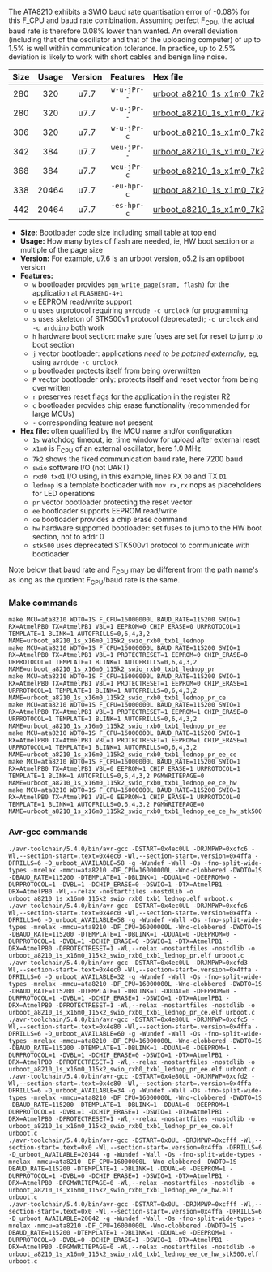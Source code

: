 The ATA8210 exhibits a SWIO baud rate quantisation error of -0.08% for this F_CPU and baud rate combination. Assuming perfect F<sub>CPU</sub>, the actual baud rate is therefore 0.08% lower than wanted. An overall deviation (including that of the oscillator and that of the uploading computer) of up to 1.5% is well within communication tolerance. In practice, up to 2.5% deviation is likely to work with short cables and benign line noise.

|Size|Usage|Version|Features|Hex file|
|:-:|:-:|:-:|:-:|:--|
|280|320|u7.7|`w-u-jPr--`|[urboot_a8210_1s_x1m0_7k2_swio_rxb0_txb1_lednop.hex](https://raw.githubusercontent.com/stefanrueger/urboot.hex/main/mcus/ata8210/watchdog_1_s/external_oscillator_x/%2B1m000000_hz/%2B%2B%2B7k2_baud/swio_rxb0_txb1/lednop/urboot_a8210_1s_x1m0_7k2_swio_rxb0_txb1_lednop.hex)|
|280|320|u7.7|`w-u-jPr--`|[urboot_a8210_1s_x1m0_7k2_swio_rxb0_txb1_lednop_pr.hex](https://raw.githubusercontent.com/stefanrueger/urboot.hex/main/mcus/ata8210/watchdog_1_s/external_oscillator_x/%2B1m000000_hz/%2B%2B%2B7k2_baud/swio_rxb0_txb1/lednop/urboot_a8210_1s_x1m0_7k2_swio_rxb0_txb1_lednop_pr.hex)|
|306|320|u7.7|`w-u-jPr-c`|[urboot_a8210_1s_x1m0_7k2_swio_rxb0_txb1_lednop_pr_ce.hex](https://raw.githubusercontent.com/stefanrueger/urboot.hex/main/mcus/ata8210/watchdog_1_s/external_oscillator_x/%2B1m000000_hz/%2B%2B%2B7k2_baud/swio_rxb0_txb1/lednop/urboot_a8210_1s_x1m0_7k2_swio_rxb0_txb1_lednop_pr_ce.hex)|
|342|384|u7.7|`weu-jPr--`|[urboot_a8210_1s_x1m0_7k2_swio_rxb0_txb1_lednop_pr_ee.hex](https://raw.githubusercontent.com/stefanrueger/urboot.hex/main/mcus/ata8210/watchdog_1_s/external_oscillator_x/%2B1m000000_hz/%2B%2B%2B7k2_baud/swio_rxb0_txb1/lednop/urboot_a8210_1s_x1m0_7k2_swio_rxb0_txb1_lednop_pr_ee.hex)|
|368|384|u7.7|`weu-jPr-c`|[urboot_a8210_1s_x1m0_7k2_swio_rxb0_txb1_lednop_pr_ee_ce.hex](https://raw.githubusercontent.com/stefanrueger/urboot.hex/main/mcus/ata8210/watchdog_1_s/external_oscillator_x/%2B1m000000_hz/%2B%2B%2B7k2_baud/swio_rxb0_txb1/lednop/urboot_a8210_1s_x1m0_7k2_swio_rxb0_txb1_lednop_pr_ee_ce.hex)|
|338|20464|u7.7|`-eu-hpr-c`|[urboot_a8210_1s_x1m0_7k2_swio_rxb0_txb1_lednop_ee_ce_hw.hex](https://raw.githubusercontent.com/stefanrueger/urboot.hex/main/mcus/ata8210/watchdog_1_s/external_oscillator_x/%2B1m000000_hz/%2B%2B%2B7k2_baud/swio_rxb0_txb1/lednop/urboot_a8210_1s_x1m0_7k2_swio_rxb0_txb1_lednop_ee_ce_hw.hex)|
|442|20464|u7.7|`-es-hpr-c`|[urboot_a8210_1s_x1m0_7k2_swio_rxb0_txb1_lednop_ee_ce_hw_stk500.hex](https://raw.githubusercontent.com/stefanrueger/urboot.hex/main/mcus/ata8210/watchdog_1_s/external_oscillator_x/%2B1m000000_hz/%2B%2B%2B7k2_baud/swio_rxb0_txb1/lednop/urboot_a8210_1s_x1m0_7k2_swio_rxb0_txb1_lednop_ee_ce_hw_stk500.hex)|

- **Size:** Bootloader code size including small table at top end
- **Usage:** How many bytes of flash are needed, ie, HW boot section or a multiple of the page size
- **Version:** For example, u7.6 is an urboot version, o5.2 is an optiboot version
- **Features:**
  + `w` bootloader provides `pgm_write_page(sram, flash)` for the application at `FLASHEND-4+1`
  + `e` EEPROM read/write support
  + `u` uses urprotocol requiring `avrdude -c urclock` for programming
  + `s` uses skeleton of STK500v1 protocol (deprecated); `-c urclock` and `-c arduino` both work
  + `h` hardware boot section: make sure fuses are set for reset to jump to boot section
  + `j` vector bootloader: applications *need to be patched externally*, eg, using `avrdude -c urclock`
  + `p` bootloader protects itself from being overwritten
  + `P` vector bootloader only: protects itself and reset vector from being overwritten
  + `r` preserves reset flags for the application in the register R2
  + `c` bootloader provides chip erase functionality (recommended for large MCUs)
  + `-` corresponding feature not present
- **Hex file:** often qualified by the MCU name and/or configuration
  + `1s` watchdog timeout, ie, time window for upload after external reset
  + `x1m0` is F<sub>CPU</sub> of an external oscillator, here 1.0 MHz
  + `7k2` shows the fixed communication baud rate, here 7200 baud
  + `swio` software I/O (not UART)
  + `rxd0 txd1` I/O using, in this example, lines RX `D0` and TX `D1`
  + `lednop` is a template bootloader with `mov rx,rx` nops as placeholders for LED operations
  + `pr` vector bootloader protecting the reset vector
  + `ee` bootloader supports EEPROM read/write
  + `ce` bootloader provides a chip erase command
  + `hw` hardware supported bootloader: set fuses to jump to the HW boot section, not to addr 0
  + `stk500` uses deprecated STK500v1 protocol to communicate with bootloader


Note below that baud rate and F<sub>CPU</sub> may be different from the path name's as long as the quotient F<sub>CPU</sub>/baud rate is the same.

### Make commands
```
make MCU=ata8210 WDTO=1S F_CPU=16000000L BAUD_RATE=115200 SWIO=1 RX=AtmelPB0 TX=AtmelPB1 VBL=1 EEPROM=0 CHIP_ERASE=0 URPROTOCOL=1 TEMPLATE=1 BLINK=1 AUTOFRILLS=0,6,4,3,2 NAME=urboot_a8210_1s_x16m0_115k2_swio_rxb0_txb1_lednop
make MCU=ata8210 WDTO=1S F_CPU=16000000L BAUD_RATE=115200 SWIO=1 RX=AtmelPB0 TX=AtmelPB1 VBL=1 PROTECTRESET=1 EEPROM=0 CHIP_ERASE=0 URPROTOCOL=1 TEMPLATE=1 BLINK=1 AUTOFRILLS=0,6,4,3,2 NAME=urboot_a8210_1s_x16m0_115k2_swio_rxb0_txb1_lednop_pr
make MCU=ata8210 WDTO=1S F_CPU=16000000L BAUD_RATE=115200 SWIO=1 RX=AtmelPB0 TX=AtmelPB1 VBL=1 PROTECTRESET=1 EEPROM=0 CHIP_ERASE=1 URPROTOCOL=1 TEMPLATE=1 BLINK=1 AUTOFRILLS=0,6,4,3,2 NAME=urboot_a8210_1s_x16m0_115k2_swio_rxb0_txb1_lednop_pr_ce
make MCU=ata8210 WDTO=1S F_CPU=16000000L BAUD_RATE=115200 SWIO=1 RX=AtmelPB0 TX=AtmelPB1 VBL=1 PROTECTRESET=1 EEPROM=1 CHIP_ERASE=0 URPROTOCOL=1 TEMPLATE=1 BLINK=1 AUTOFRILLS=0,6,4,3,2 NAME=urboot_a8210_1s_x16m0_115k2_swio_rxb0_txb1_lednop_pr_ee
make MCU=ata8210 WDTO=1S F_CPU=16000000L BAUD_RATE=115200 SWIO=1 RX=AtmelPB0 TX=AtmelPB1 VBL=1 PROTECTRESET=1 EEPROM=1 CHIP_ERASE=1 URPROTOCOL=1 TEMPLATE=1 BLINK=1 AUTOFRILLS=0,6,4,3,2 NAME=urboot_a8210_1s_x16m0_115k2_swio_rxb0_txb1_lednop_pr_ee_ce
make MCU=ata8210 WDTO=1S F_CPU=16000000L BAUD_RATE=115200 SWIO=1 RX=AtmelPB0 TX=AtmelPB1 VBL=0 EEPROM=1 CHIP_ERASE=1 URPROTOCOL=1 TEMPLATE=1 BLINK=1 AUTOFRILLS=0,6,4,3,2 PGMWRITEPAGE=0 NAME=urboot_a8210_1s_x16m0_115k2_swio_rxb0_txb1_lednop_ee_ce_hw
make MCU=ata8210 WDTO=1S F_CPU=16000000L BAUD_RATE=115200 SWIO=1 RX=AtmelPB0 TX=AtmelPB1 VBL=0 EEPROM=1 CHIP_ERASE=1 URPROTOCOL=0 TEMPLATE=1 BLINK=1 AUTOFRILLS=0,6,4,3,2 PGMWRITEPAGE=0 NAME=urboot_a8210_1s_x16m0_115k2_swio_rxb0_txb1_lednop_ee_ce_hw_stk500
```

### Avr-gcc commands
```
./avr-toolchain/5.4.0/bin/avr-gcc -DSTART=0x4ec0UL -DRJMPWP=0xcfc6 -Wl,--section-start=.text=0x4ec0 -Wl,--section-start=.version=0x4ffa -DFRILLS=6 -D_urboot_AVAILABLE=58 -g -Wundef -Wall -Os -fno-split-wide-types -mrelax -mmcu=ata8210 -DF_CPU=16000000L -Wno-clobbered -DWDTO=1S -DBAUD_RATE=115200 -DTEMPLATE=1 -DBLINK=1 -DDUAL=0 -DEEPROM=0 -DURPROTOCOL=1 -DVBL=1 -DCHIP_ERASE=0 -DSWIO=1 -DTX=AtmelPB1 -DRX=AtmelPB0 -Wl,--relax -nostartfiles -nostdlib -o urboot_a8210_1s_x16m0_115k2_swio_rxb0_txb1_lednop.elf urboot.c
./avr-toolchain/5.4.0/bin/avr-gcc -DSTART=0x4ec0UL -DRJMPWP=0xcfc6 -Wl,--section-start=.text=0x4ec0 -Wl,--section-start=.version=0x4ffa -DFRILLS=6 -D_urboot_AVAILABLE=58 -g -Wundef -Wall -Os -fno-split-wide-types -mrelax -mmcu=ata8210 -DF_CPU=16000000L -Wno-clobbered -DWDTO=1S -DBAUD_RATE=115200 -DTEMPLATE=1 -DBLINK=1 -DDUAL=0 -DEEPROM=0 -DURPROTOCOL=1 -DVBL=1 -DCHIP_ERASE=0 -DSWIO=1 -DTX=AtmelPB1 -DRX=AtmelPB0 -DPROTECTRESET=1 -Wl,--relax -nostartfiles -nostdlib -o urboot_a8210_1s_x16m0_115k2_swio_rxb0_txb1_lednop_pr.elf urboot.c
./avr-toolchain/5.4.0/bin/avr-gcc -DSTART=0x4ec0UL -DRJMPWP=0xcfd3 -Wl,--section-start=.text=0x4ec0 -Wl,--section-start=.version=0x4ffa -DFRILLS=6 -D_urboot_AVAILABLE=32 -g -Wundef -Wall -Os -fno-split-wide-types -mrelax -mmcu=ata8210 -DF_CPU=16000000L -Wno-clobbered -DWDTO=1S -DBAUD_RATE=115200 -DTEMPLATE=1 -DBLINK=1 -DDUAL=0 -DEEPROM=0 -DURPROTOCOL=1 -DVBL=1 -DCHIP_ERASE=1 -DSWIO=1 -DTX=AtmelPB1 -DRX=AtmelPB0 -DPROTECTRESET=1 -Wl,--relax -nostartfiles -nostdlib -o urboot_a8210_1s_x16m0_115k2_swio_rxb0_txb1_lednop_pr_ce.elf urboot.c
./avr-toolchain/5.4.0/bin/avr-gcc -DSTART=0x4e80UL -DRJMPWP=0xcfc5 -Wl,--section-start=.text=0x4e80 -Wl,--section-start=.version=0x4ffa -DFRILLS=6 -D_urboot_AVAILABLE=60 -g -Wundef -Wall -Os -fno-split-wide-types -mrelax -mmcu=ata8210 -DF_CPU=16000000L -Wno-clobbered -DWDTO=1S -DBAUD_RATE=115200 -DTEMPLATE=1 -DBLINK=1 -DDUAL=0 -DEEPROM=1 -DURPROTOCOL=1 -DVBL=1 -DCHIP_ERASE=0 -DSWIO=1 -DTX=AtmelPB1 -DRX=AtmelPB0 -DPROTECTRESET=1 -Wl,--relax -nostartfiles -nostdlib -o urboot_a8210_1s_x16m0_115k2_swio_rxb0_txb1_lednop_pr_ee.elf urboot.c
./avr-toolchain/5.4.0/bin/avr-gcc -DSTART=0x4e80UL -DRJMPWP=0xcfd2 -Wl,--section-start=.text=0x4e80 -Wl,--section-start=.version=0x4ffa -DFRILLS=6 -D_urboot_AVAILABLE=34 -g -Wundef -Wall -Os -fno-split-wide-types -mrelax -mmcu=ata8210 -DF_CPU=16000000L -Wno-clobbered -DWDTO=1S -DBAUD_RATE=115200 -DTEMPLATE=1 -DBLINK=1 -DDUAL=0 -DEEPROM=1 -DURPROTOCOL=1 -DVBL=1 -DCHIP_ERASE=1 -DSWIO=1 -DTX=AtmelPB1 -DRX=AtmelPB0 -DPROTECTRESET=1 -Wl,--relax -nostartfiles -nostdlib -o urboot_a8210_1s_x16m0_115k2_swio_rxb0_txb1_lednop_pr_ee_ce.elf urboot.c
./avr-toolchain/5.4.0/bin/avr-gcc -DSTART=0x0UL -DRJMPWP=0xcfff -Wl,--section-start=.text=0x0 -Wl,--section-start=.version=0x4ffa -DFRILLS=6 -D_urboot_AVAILABLE=20144 -g -Wundef -Wall -Os -fno-split-wide-types -mrelax -mmcu=ata8210 -DF_CPU=16000000L -Wno-clobbered -DWDTO=1S -DBAUD_RATE=115200 -DTEMPLATE=1 -DBLINK=1 -DDUAL=0 -DEEPROM=1 -DURPROTOCOL=1 -DVBL=0 -DCHIP_ERASE=1 -DSWIO=1 -DTX=AtmelPB1 -DRX=AtmelPB0 -DPGMWRITEPAGE=0 -Wl,--relax -nostartfiles -nostdlib -o urboot_a8210_1s_x16m0_115k2_swio_rxb0_txb1_lednop_ee_ce_hw.elf urboot.c
./avr-toolchain/5.4.0/bin/avr-gcc -DSTART=0x0UL -DRJMPWP=0xcfff -Wl,--section-start=.text=0x0 -Wl,--section-start=.version=0x4ffa -DFRILLS=6 -D_urboot_AVAILABLE=20042 -g -Wundef -Wall -Os -fno-split-wide-types -mrelax -mmcu=ata8210 -DF_CPU=16000000L -Wno-clobbered -DWDTO=1S -DBAUD_RATE=115200 -DTEMPLATE=1 -DBLINK=1 -DDUAL=0 -DEEPROM=1 -DURPROTOCOL=0 -DVBL=0 -DCHIP_ERASE=1 -DSWIO=1 -DTX=AtmelPB1 -DRX=AtmelPB0 -DPGMWRITEPAGE=0 -Wl,--relax -nostartfiles -nostdlib -o urboot_a8210_1s_x16m0_115k2_swio_rxb0_txb1_lednop_ee_ce_hw_stk500.elf urboot.c
```

